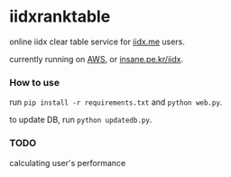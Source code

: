 iidxranktable
==========

online iidx clear table service for [iidx.me](http://iidx.me) users.

currently running on [AWS](http://54.69.39.175/iidx), or [insane.pe.kr/iidx](http://insane.pe.kr/iidx).

### How to use

run ```pip install -r requirements.txt``` and ```python web.py```.

to update DB, run ```python updatedb.py```.

### TODO

calculating user's performance